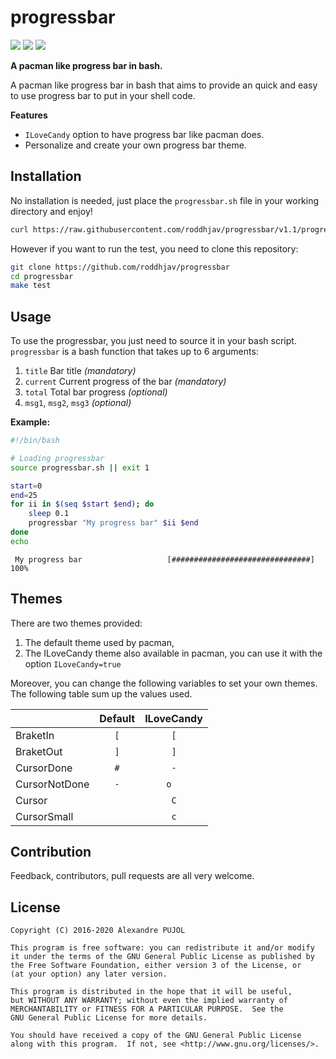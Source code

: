 # progressbar

[![][travis]][travis-link] [![][quality]][quality-link] [![][release]][release-link]

**A pacman like progress bar in bash.**

A pacman like progress bar in bash that aims to provide an quick and easy to use
progress bar to put in your shell code.

**Features**
* `ILoveCandy` option to have progress bar like pacman does.
* Personalize and create your own progress bar theme.


## Installation

No installation is needed, just place the `progressbar.sh` file in your working
directory and enjoy!
```sh
curl https://raw.githubusercontent.com/roddhjav/progressbar/v1.1/progressbar.sh > progressbar.sh
```

However if you want to run the test, you need to clone this repository:
```sh
git clone https://github.com/roddhjav/progressbar
cd progressbar
make test
```

## Usage
To use the progressbar, you just need to source it in your bash script. `progressbar` is a bash function that takes up to 6 arguments:

1. `title` Bar title *(mandatory)*
2. `current` Current progress of the bar *(mandatory)*
3. `total` Total bar progress *(optional)*
4. `msg1`, `msg2`, `msg3` *(optional)*

**Example:**
```sh
#!/bin/bash

# Loading progressbar
source progressbar.sh || exit 1

start=0
end=25
for ii in $(seq $start $end); do
    sleep 0.1
    progressbar "My progress bar" $ii $end
done
echo
```
```
 My progress bar                   [###############################] 100%
```


## Themes

There are two themes provided:
1. The default theme used by pacman,
2. The ILoveCandy theme also available in pacman, you can use it with the option `ILoveCandy=true`

Moreover, you can change the following variables to set your own themes. The following table sum up the values used.

|               | Default | ILoveCandy |
|---------------|:-------:|:----------:|
| BraketIn      |   `[`   |     `[`    |
| BraketOut     |   `]`   |     `]`    |
| CursorDone    |   `#`   |     `-`    |
| CursorNotDone |   `-`   |    `o  `   |
| Cursor        |         |     `C`    |
| CursorSmall   |         |     `c`    |


## Contribution
Feedback, contributors, pull requests are all very welcome.


## License

    Copyright (C) 2016-2020 Alexandre PUJOL

    This program is free software: you can redistribute it and/or modify
    it under the terms of the GNU General Public License as published by
    the Free Software Foundation, either version 3 of the License, or
    (at your option) any later version.

    This program is distributed in the hope that it will be useful,
    but WITHOUT ANY WARRANTY; without even the implied warranty of
    MERCHANTABILITY or FITNESS FOR A PARTICULAR PURPOSE.  See the
    GNU General Public License for more details.

    You should have received a copy of the GNU General Public License
    along with this program.  If not, see <http://www.gnu.org/licenses/>.


[travis]: https://img.shields.io/travis/roddhjav/progressbar/master.svg?style=flat-square
[travis-link]: https://travis-ci.org/roddhjav/progressbar
[quality]: https://img.shields.io/codacy/grade/180ac4623768488d9763211c2bc6128f/master.svg?style=flat-square
[quality-link]: https://www.codacy.com/app/roddhjav/progressbar
[release]: https://img.shields.io/github/release/roddhjav/progressbar.svg?maxAge=600&style=flat-square
[release-link]: https://github.com/roddhjav/progressbar/releases/latest

